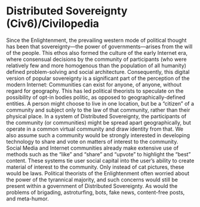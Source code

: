 # Distributed Sovereignty (Civ6)/Civilopedia

Since the Enlightenment, the prevailing western mode of political thought has been that sovereignty—the power of governments—arises from the will of the people. This ethos also formed the culture of the early Internet era, where consensual decisions by the community of participants (who were relatively few and more homogenous than the population of all humanity) defined problem-solving and social architecture. Consequently, this digital version of popular sovereignty is a significant part of the perception of the modern Internet: Communities can exist for anyone, of anyone, without regard for geography.
This has led political theorists to speculate on the possibility of opt-in bodies politic, as opposed to geographically-defined entities. A person might choose to live in one location, but be a “citizen” of a community and subject only to the law of that community, rather than their physical place. In a system of Distributed Sovereignty, the participants of the community (or communities) might be spread apart geographically, but operate in a common virtual community and draw identity from that.
We also assume such a community would be strongly interested in developing technology to share and vote on matters of interest to the community. Social Media and Internet communities already make extensive use of methods such as the “like” and “share” and “upvote” to highlight the “best” content. These systems tie user social capital into the user’s ability to create material of interest to the community. Only instead of cat pictures, these would be laws.
Political theorists of the Enlightenment often worried about the power of the tyrannical majority, and such concerns would still be present within a government of Distributed Sovereignty. As would the problems of brigading, astroturfing, bots, fake news, content-free posts, and meta-humor.